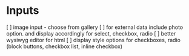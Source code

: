 # Inputs

[ ] image input - choose from gallery
[ ] for external data include photo option. and display accordingly for select, checkbox, radio
[ ] better wysiwyg editor for html
[ ] display style options for checkboxes, radio (block buttons, checkbox list, inline checkbox)